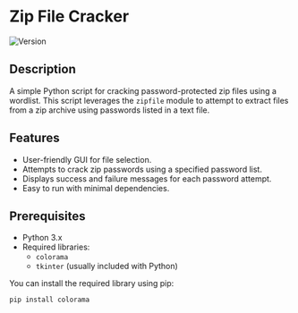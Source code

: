 # Zip File Cracker

![Version](https://img.shields.io/badge/version-1.0-brightgreen)

## Description

A simple Python script for cracking password-protected zip files using a wordlist. This script leverages the `zipfile` module to attempt to extract files from a zip archive using passwords listed in a text file.

## Features

- User-friendly GUI for file selection.
- Attempts to crack zip passwords using a specified password list.
- Displays success and failure messages for each password attempt.
- Easy to run with minimal dependencies.

## Prerequisites

- Python 3.x
- Required libraries:
  - `colorama`
  - `tkinter` (usually included with Python)
  
You can install the required library using pip:

```bash
pip install colorama
